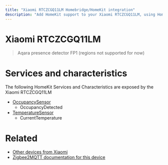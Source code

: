 ```yaml
---
title: "Xiaomi RTCZCGQ11LM Homebridge/HomeKit integration"
description: "Add HomeKit support to your Xiaomi RTCZCGQ11LM, using Homebridge, Zigbee2MQTT and homebridge-z2m."
---
```

<!---
This file has been GENERATED using src/docgen/docgen.ts
DO NOT EDIT THIS FILE MANUALLY!
-->
# Xiaomi RTCZCGQ11LM
> Aqara presence detector FP1 (regions not supported for now)


# Services and characteristics
The following HomeKit Services and Characteristics are exposed by
the Xiaomi RTCZCGQ11LM

* [OccupancySensor](../../sensors.md)
  * OccupancyDetected
* [TemperatureSensor](../../sensors.md)
  * CurrentTemperature


# Related
* [Other devices from Xiaomi](../index.md#xiaomi)
* [Zigbee2MQTT documentation for this device](https://www.zigbee2mqtt.io/devices/RTCZCGQ11LM.html)